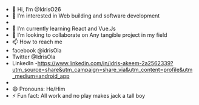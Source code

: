 - 👋 Hi, I’m @IdrisO26
- 👀 I’m interested in Web building and software development
- 
- 🌱 I’m currently learning React and Vue.Js
- 💞️ I’m looking to collaborate on Any tangible project in my field 
- 📫 How to reach me
- facebook @idrisOla
- Twitter @IdrisOla
- LinkedIn -https://www.linkedin.com/in/idris-akeem-2a2562339?utm_source=share&utm_campaign=share_via&utm_content=profile&utm_medium=android_app
- 
- 😄 Pronouns: He/Him
- ⚡ Fun fact: All work and no play makes jack a tall boy 

<!---
IdrisO26/IdrisO26 is a ✨ special ✨ repository because its `README.md` (this file) appears on your GitHub profile.
You can click the Preview link to take a look at your changes.
--->
